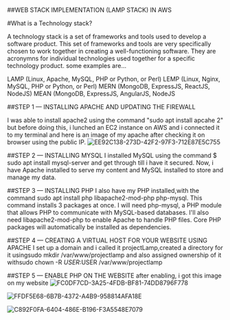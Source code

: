 
##WEB STACK IMPLEMENTATION (LAMP STACK) IN AWS

#What is a Technology stack?

A technology stack is a set of frameworks and tools used to develop a software product. This set of frameworks and tools are very specifically chosen to work together in creating a well-functioning software. They are acronymns for individual technologies used together for a specific technology product. some examples are…

LAMP (Linux, Apache, MySQL, PHP or Python, or Perl)
LEMP (Linux, Nginx, MySQL, PHP or Python, or Perl)
MERN (MongoDB, ExpressJS, ReactJS, NodeJS)
MEAN (MongoDB, ExpressJS, AngularJS, NodeJS

##STEP 1 — INSTALLING APACHE AND UPDATING THE FIREWALL

I was able to install apache2 using the command "sudo apt install apcahe 2" but before doing this, i lunched an EC2 instance on AWS and i connected it to my terminal and here is an image of my apache after checking it on browser using the public IP.
![EE92C138-273D-42F2-97F3-712E87E5C755](https://github.com/Sinuel08/dareyio-project1/assets/138252849/60ecfc62-bdc7-4639-8d4c-6014cdb8e55c)

##STEP 2 — INSTALLING MYSQL
I installed MySQL using the command $ sudo apt install mysql-server and get through till i have it secured. Now, i have Apache installed to serve my content and MySQL installed to store and manage my data.

##STEP 3 — INSTALLING PHP
I also have my PHP installed,with the command sudo apt install php libapache2-mod-php php-mysql. This command installs 3 packages at once.
I will need php-mysql, a PHP module that allows PHP to communicate with MySQL-based databases. I'll also need libapache2-mod-php to enable Apache to handle PHP files. Core PHP packages will automatically be installed as dependencies.

##STEP 4 — CREATING A VIRTUAL HOST FOR YOUR WEBSITE USING APACHE
I set up a domain and i called it projectLamp,created a directory for it usingsudo mkdir /var/www/projectlamp and also assigned ownership of it withsudo chown -R $USER:$USER /var/www/projectlamp

##STEP 5 — ENABLE PHP ON THE WEBSITE
after enabling, i got this image on my website
![FC0DF7CD-3A25-4FDB-BF81-74DD8796F778](https://github.com/Sinuel08/dareyio-project1/assets/138252849/e825d28b-208a-4487-8e67-412526142611)

![FFDF5E68-6B7B-4372-A4B9-958814AFA18E](https://github.com/Sinuel08/dareyio-project1/assets/138252849/dd3e2320-ebaf-49f5-b0c0-4fa9415d786d)

![C892F0FA-6404-486E-B196-F3A5548E7079](https://github.com/Sinuel08/dareyio-project1/assets/138252849/314252f8-1548-4279-a3b4-83be10b67e0b)
